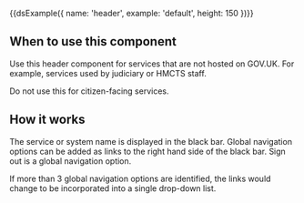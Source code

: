 {{dsExample({
  name: 'header',
  example: 'default',
  height: 150
})}}

## When to use this component

Use this header component for services that are not hosted on GOV.UK.  For example, services used by judiciary or HMCTS staff.

Do not use this for citizen-facing services.

## How it works

The service or system name is displayed in the black bar.  Global navigation options can be added as links to the right hand side of the black bar.  Sign out is a global navigation option.

If more than 3 global navigation options are identified, the links would change to be incorporated into a single drop-down list. 